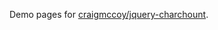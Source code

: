 Demo pages for [craigmccoy/jquery-charchount](https://github.com/craigmccoy/jquery-charcount "craigmccoy/jquery-charcount").
